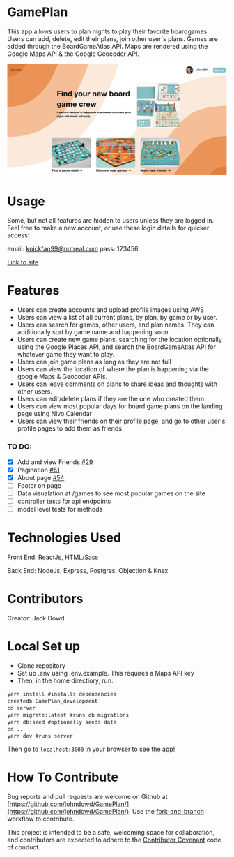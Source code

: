 # GamePlan

This app allows users to plan nights to play their favorite boardgames. Users can add, delete, edit their plans, join other user's plans. Games are added through the BoardGameAtlas API. Maps are rendered using the Google Maps API & the Google Geocoder API. 

![image of app running](https://github.com/johndowd/GamePlan/blob/main/images/gameplan-screenshot.png)

# Usage

Some, but not all features are hidden to users unless they are logged in. Feel free to make a new account, or use these login details for quicker access:

email: knickfan99@notreal.com
pass: 123456

[Link to site](https://gameplan.herokuapp.com)

# Features

* Users can create accounts and upload profile images using AWS
* Users can view a list of all current plans, by plan, by game or by user. 
* Users can search for games, other users, and plan names. They can additionally sort by game name and happening soon
* Users can create new game plans, searching for the location optionally using the Google Places API, and search the BoardGameAtlas API for whatever game they want to play. 
* Users can join game plans as long as they are not full
* Users can view the location of where the plan is happening via the google Maps & Geocoder APIs. 
* Users can leave comments on plans to share ideas and thoughts with other users. 
* Users can edit/delete plans if they are the one who created them.
* Users can view most popular days for board game plans on the landing page using Nivo Calendar 
* Users can view their friends on their profile page, and go to other user's profile pages to add them as friends

### TO DO:

- [x] Add and view Friends [#29](https://github.com/johndowd/GamePlan/pull/29) 
- [x] Pagination [#51](https://github.com/johndowd/GamePlan/pull/51)
- [x] About page [#54](https://github.com/johndowd/GamePlan/pull/54)
- [ ] Footer on page
- [ ] Data visualation at /games to see most popular games on the site
- [ ] controller tests for api endpoints
- [ ] model level tests for methods

# Technologies Used

Front End: ReactJs, HTML/Sass

Back End: NodeJs, Express, Postgres, Objection & Knex

# Contributors

Creator: Jack Dowd
 
# Local Set up

* Clone repository
* Set up .env using .env.example. This requires a Maps API key
* Then, in the home directiory, run:

```
yarn install #installs dependencies
createdb GamePlan_development
cd server
yarn migrate:latest #runs db migrations
yarn db:seed #optionally seeds data
cd ..
yarn dev #runs server
```

Then go to `localhost:3000` in your browser to see the app!

# How To Contribute

Bug reports and pull requests are welcome on Github at [https://github.com/johndowd/GamePlan/](https://github.com/johndowd/GamePlan/). Use the [fork-and-branch](https://blog.scottlowe.org/2015/01/27/using-fork-branch-git-workflow/) workflow to contribute.

This project is intended to be a safe, welcoming space for collaboration, and contributors are expected to adhere to the [Contributor Covenant](https://www.contributor-covenant.org/) code of conduct. 

